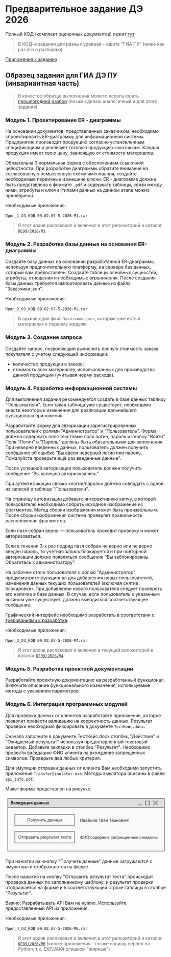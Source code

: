 # Предварительное задание ДЭ 2026

Полный КОД (комплект оценочных документов) лежит [тут](https://bom.firpo.ru/file/public/117431/%D0%9A%D0%9E%D0%94%2009.02.07-5-2026%20%D0%A2%D0%BE%D0%BC%201.pdf)

>В КОД-е задания для разных уровней - ищите "ГИА ПУ" (ниже как раз его и разбираю)

[Приложения к заданию](https://bom.firpo.ru/file/public/105050/%D0%9F%D1%80%D0%B8%D0%BB_%D0%9E%D0%97_%D0%9A%D0%9E%D0%94%2009.02.07-5-2026.zip)

## Образец задания для ГИА ДЭ ПУ (инвариантная часть)

>В качестве образца выполнения можете использовать [прошлогодний разбор](https://kolei.ru/ekolesnikov/de2025) (позже сделаю аналогичный и для этого задания)

### Модуль 1. Проектирование ER - диаграммы

На основании документов, представленных заказчиком, необходимо спроектировать ER-диаграмму для информационной системы. Предприятие производит продукцию согласно установленным спецификациям и реализует готовую продукцию заказчикам. Каждая продукция имеет свою цену, зависящую от стоимости материалов.

Обязательна 3 нормальная форма с обеспечением ссылочной целостности. При разработке диаграммы обратите внимание на согласованную осмысленную схему именования, создайте необходимые первичные и внешние ключи. ER - диаграмма должна быть представлена в формате `.pdf` и содержать таблицы, связи между ними, атрибуты и ключи (типами данных на данном этапе можно пренебречь).

Необходимые приложения:

`Прил_1_ОЗ_КОД 09.02.07-5-2026-М1.rar`

>Я этот архив распаковал и включил в этот репозиторий в каталог [`DE09/2026/M1`](../DE09/2026/M1)

### Модуль 2. Разработка базы данных на основании ER-диаграммы

Создайте базу данных на основании разработанной ER-диаграммы, используя предпочтительную платформу, на сервере баз данных, который вам предоставлен. Создайте таблицы основных сущностей, атрибуты, отношения и необходимые ограничения. После создания базы данных требуется импортировать данные из файла "Заказчики.json".

Необходимые приложения:

`Прил_2_ОЗ_КОД 09.02.07-5-2026-М2.rar`

>В архиве один файл `Заказчики.json`, который уже есть в материалах к первому модулю

### Модуль 3. Создание запроса

Создайте запрос, позволяющий вычислить полную стоимость заказа покупателя с учетом следующей информации:

- количество продукции в заказе;
- стоимость всех материалов, использованных для производства данной продукции (учитывая норму расхода).

### Модуль 4. Разработка информационной системы

Для выполнения задания рекомендуется создать в базе данных таблицу "Пользователи". Если такая таблица уже существует, необходимо внести некоторые изменения для реализации дальнейшего функционала приложения.

Разработайте форму для авторизации зарегистрированных пользователей с ролями "Администратор" и "Пользователь". Форма должна содержать поля текстовые поля логин, пароль и кнопку "Войти". Поля "Логин" и "Пароль" должны быть обязательными для заполнения. При неверно введенных данных, пользователь должен получить сообщение об ошибке "Вы ввели неверный логин или пароль. Пожалуйста проверьте ещё раз введенные данные".

После успешной авторизации пользователь должен получить сообщение "Вы успешно авторизовались".

При аутентификации связка «логин/пароль» должна совпадать с одной из записей в таблице "Пользователи".

На страницу авторизации добавьте интерактивную капчу, в которой пользователю необходимо собрать исходное изображение из фрагментов.
Метод сборки изображения может быть произвольным. После сборки изображения система проверяет правильность расположения фрагментов.

Если пазл собран верно — пользователь проходит проверку и может авторизоваться.

Если в течении 3-х раз подряд пазл собран не верно или не верно введен пароль, то учетная запись блокируется и при повторной авторизации должно появляться сообщение "Вы заблокированы. Обратитесь к администратору".

На рабочем столе пользователя с ролью "Администратор" предусмотрите функционал для добавления новых пользователей, изменения данных текущих пользователей (включая снятие блокировки). При добавлении нового пользователя следует проверять его наличие в базе данных.
В случае, если пользователь с указанным логином уже существует, должно выводиться соответствующее сообщение.

Графический интерфейс необходимо разработать в соответствии с [требованиями к разработке](../DE09/2026/M4/Требования%20к%20разработке.pdf).

Необходимые приложения:

`Прил_3_ОЗ_КОД 09.02.07-5-2026-М4.rar`

>Я этот архив распаковал и включил в текущий репозиторий в каталог [`DE09/2026/M4`](../DE09/2026/M4)

### Модуль 5. Разработка проектной документации

Разработайте проектную документацию на разработанный функционал.
Включите описание функционального назначения, используемые методы с указанием параметров.

### Модуль 6. Интеграция программных модулей

Для проверки данных от клиентов разработайте приложение, которое позволит провести валидацию на корректность данных. Результат проверки необходимо фиксировать в документе `ТестКейс.docx`.

Сначала заполните в документе ТестКейс.docx столбец "Действие" и "Ожидаемый результат" используя предоставленный текстовый редактор. Добавьте закладки в столбец "Результат". Необходимо провести валидацию ФИО клиента на вхождение запрещенных символов. Проверьте два любых критерия.

Для эмуляции отправки данных от клиента Вам необходимо запустить приложение `TransferSimulator.exe`. Методы эмулятора описаны в файле `api_info.pdf`.

Макет формы представлен на рисунке.

![Макет окна приложения валидации данных](../img/de2026_01.png)

При нажатии на кнопку "Получить данные" данные загружаются с эмулятора и отображаются на форме.

После нажатия на кнопку "Отправить результат теста" происходит проверка данных по заполненному шаблону, и результат проверки
отображается на форме и в соответствующей строке таблицы в столбце "Результат".

Важно: Разрабатывать API Вам не нужно. Используйте предоставленный API из приложения.

Необходимые приложения:

`Прил_4_ОЗ_КОД 09.02.07-5-2026-М6.rar`

>Я этот архив распаковал и включил в этот репозиторий в каталог [`DE09/2026/M6`](../DE09/2026/M6) (кроме приложения - позже напишу сервер на _Python_, т.к. _EXE/JAVA_ слишком "жирные")
